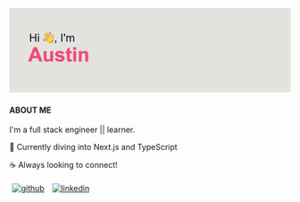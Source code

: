 ![](header.png)

#### ABOUT ME

I'm a full stack engineer || learner.

🌱  Currently diving into Next.js and TypeScript

☕️ Always looking to connect!

<p align="baseline">
	<a href="https://github.com/austinchapin1"><img alt="github" width="10%" style="padding:5px" src="https://img.icons8.com/clouds/100/000000/github.png"/></a>
	<a href="https://www.linkedin.com/in/austin-chapin/"><img alt="linkedin" width="10%" style="padding:5px" src="https://img.icons8.com/clouds/100/000000/linkedin.png"/></a>
</p>

<!--
**austinchapin1/austinchapin1** is a ✨ _special_ ✨ repository because its `README.md` (this file) appears on your GitHub profile.

Here are some ideas to get you started:

- 🔭 I’m currently working on ...
- 🌱 I’m currently learning ...
- 👯 I’m looking to collaborate on ...
- 🤔 I’m looking for help with ...
- 💬 Ask me about ...
- 📫 How to reach me: ...
- 😄 Pronouns: ...
- ⚡ Fun fact: ...
-->
